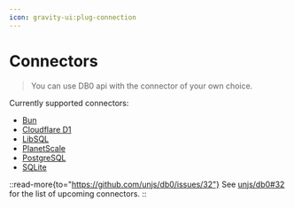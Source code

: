 ```yaml
---
icon: gravity-ui:plug-connection
---
```


# Connectors

> You can use DB0 api with the connector of your own choice.

Currently supported connectors:

- [Bun](/connectors/bun)
- [Cloudflare D1](/connectors/cloudflare)
- [LibSQL](/connectors/libsql)
- [PlanetScale](/connectors/planetscale)
- [PostgreSQL](/connectors/postgresql)
- [SQLite](/connectors/sqlite)

::read-more{to="https://github.com/unjs/db0/issues/32"}
See [unjs/db0#32](https://github.com/unjs/db0/issues/32) for the list of upcoming connectors.
::
